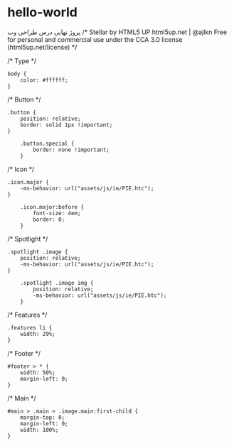 # hello-world
پروژ نهایی درس طراحی وب
/*
	Stellar by HTML5 UP
	html5up.net | @ajlkn
	Free for personal and commercial use under the CCA 3.0 license (html5up.net/license)
*/

/* Type */

	body {
		color: #ffffff;
	}

/* Button */

	.button {
		position: relative;
		border: solid 1px !important;
	}

		.button.special {
			border: none !important;
		}

/* Icon */

	.icon.major {
		-ms-behavior: url("assets/js/ie/PIE.htc");
	}

		.icon.major:before {
			font-size: 4em;
			border: 0;
		}

/* Spotlight */

	.spotlight .image {
		position: relative;
		-ms-behavior: url("assets/js/ie/PIE.htc");
	}

		.spotlight .image img {
			position: relative;
			-ms-behavior: url("assets/js/ie/PIE.htc");
		}

/* Features */

	.features li {
		width: 29%;
	}

/* Footer */

	#footer > * {
		width: 50%;
		margin-left: 0;
	}

/* Main */

	#main > .main > .image.main:first-child {
		margin-top: 0;
		margin-left: 0;
		width: 100%;
	}
